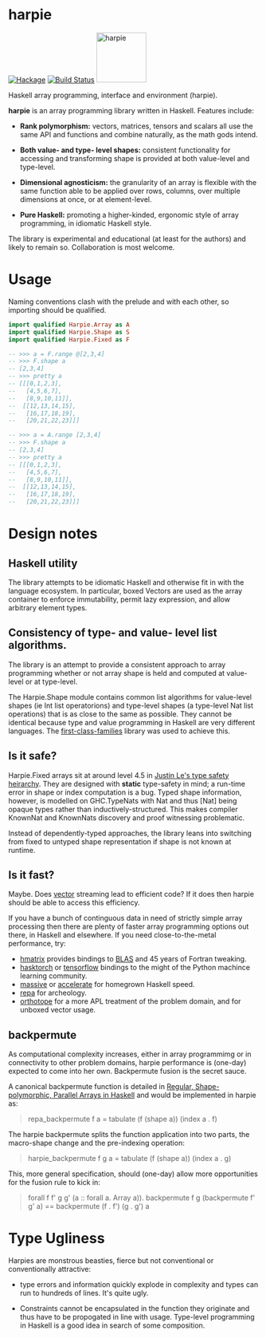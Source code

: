 harpie
===

[![Hackage](https://img.shields.io/hackage/v/harpie.svg)](https://hackage.haskell.org/package/harpie)
[![Build Status](https://github.com/tonyday567/harpie/workflows/build/badge.svg)](https://github.com/tonyday567/harpie/actions) <img src="https://static.wikia.nocookie.net/monster/images/2/28/Harpy.jpg" alt="harpie" width="100"/>

Haskell array programming, interface and environment (harpie).

**harpie** is an array programming library written in Haskell. Features include:

- **Rank polymorphism:** vectors, matrices, tensors and scalars all use the same API and functions and combine naturally, as the math gods intend.

- **Both value- and type- level shapes:** consistent functionality for accessing and transforming shape is provided at both value-level and type-level.

- **Dimensional agnosticism:** the granularity of an array is flexible with the same function able to be applied over rows, columns, over multiple dimensions at once, or at element-level.

- **Pure Haskell:** promoting a higher-kinded, ergonomic style of array programming, in idiomatic Haskell style.

The library is experimental and educational (at least for the authors) and likely to remain so. Collaboration is most welcome.

Usage
===

Naming conventions clash with the prelude and with each other, so importing should be qualified.

``` haskell
import qualified Harpie.Array as A
import qualified Harpie.Shape as S
import qualified Harpie.Fixed as F

-- >>> a = F.range @[2,3,4]
-- >>> F.shape a
-- [2,3,4]
-- >>> pretty a
-- [[[0,1,2,3],
--   [4,5,6,7],
--   [8,9,10,11]],
--  [[12,13,14,15],
--   [16,17,18,19],
--   [20,21,22,23]]]

-- >>> a = A.range [2,3,4]
-- >>> F.shape a
-- [2,3,4]
-- >>> pretty a
-- [[[0,1,2,3],
--   [4,5,6,7],
--   [8,9,10,11]],
--  [[12,13,14,15],
--   [16,17,18,19],
--   [20,21,22,23]]]
```


Design notes
===

Haskell utility
---

The library attempts to be idiomatic Haskell and otherwise fit in with the language ecosystem. In particular, boxed Vectors are used as the array container to enforce immutability, permit lazy expression, and allow arbitrary element types.

Consistency of type- and value- level list algorithms.
---

The library is an attempt to provide a consistent approach to array programming whether or not array shape is held and computed at value-level or at type-level. 

The Harpie.Shape module contains common list algorithms for value-level shapes (ie Int list operatorions) and type-level shapes (a type-level Nat list operations) that is as close to the same as possible. They cannot be identical because type and value programming in Haskell are very different languages. The [first-class-families](https://hackage.haskell.org/package/first-class-families) library was used to achieve this.

Is it safe?
---

Harpie.Fixed arrays sit at around level 4.5 in [Justin Le's type safety heirarchy](https://blog.jle.im/entry/levels-of-type-safety-haskell-lists.html). They are designed with **static** type-safety in mind; a run-time error in shape or index computation is a bug. Typed shape information, however, is modelled on GHC.TypeNats with Nat and thus [Nat] being opaque types rather than inductively-structured. This makes compiler KnownNat and KnownNats discovery and proof witnessing problematic.

Instead of dependently-typed approaches, the library leans into switching from fixed to untyped shape representation if shape is not known at runtime. 

Is it fast?
---

Maybe. Does [vector](https://hackage.haskell.org/package/vector) streaming lead to efficient code? If it does then harpie should be able to access this efficiency.

If you have a bunch of continguous data in need of strictly simple array processing then there are plenty of faster array programming options out there, in Haskell and elsewhere. If you need close-to-the-metal performance, try:

- [hmatrix](https://hackage.haskell.org/package/hmatrix) provides bindings to [BLAS](https://en.wikipedia.org/wiki/Basic_Linear_Algebra_Subprograms) and 45 years of Fortran tweaking.
- [hasktorch](https://github.com/hasktorch/hasktorch) or [tensorflow](https://hackage.haskell.org/package/tensorflow) bindings to the might of the Python machince learning community.
- [massive](https://hackage.haskell.org/package/massiv) or  [accelerate](https://hackage.haskell.org/package/accelerate) for homegrown Haskell speed.
- [repa](https://hackage.haskell.org/package/repa) for archeology.
- [orthotope](https://hackage.haskell.org/package/orthotope) for a more APL treatment of the problem domain, and for unboxed vector usage. 

backpermute
---

As computational complexity increases, either in array programmimg or in connectivity to other problem domains, harpie performance is (one-day) expected to come into her own. Backpermute fusion is the secret sauce.

A canonical backpermute function is detailed in [Regular, Shape-polymorphic, Parallel Arrays in Haskell](https://benl.ouroborus.net/papers/2010-rarrays/repa-icfp2010.pdf) and would be implemented in harpie as:

> repa_backpermute f a = tabulate (f (shape a)) (index a . f)

The harpie backpermute splits the function application into two parts, the macro-shape change and the pre-indexing operation:

> harpie_backpermute f g a = tabulate (f (shape a)) (index a . g)

This, more general specification, should (one-day) allow more opportunities for the fusion rule to kick in:

> forall f f' g g' (a :: forall a. Array a)). backpermute f g (backpermute f' g' a) == backpermute (f . f') (g . g') a

Type Ugliness
===

Harpies are monstrous beasties, fierce but not conventional or conventionally attractive:

- type errors and information quickly explode in complexity and types can run to hundreds of lines. It's quite ugly.

- Constraints cannot be encapsulated in the function they originate and thus have to be propogated in line with usage. Type-level programming in Haskell is a good idea in search of some composition.



